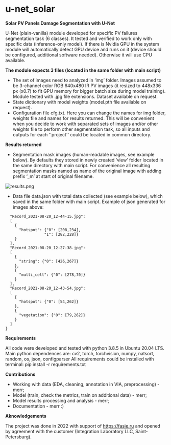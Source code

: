 # u-net_solar

**Solar PV Panels Damage Segmentation with U-Net**

U-Net (plain-vanilla) module developed for specific PV failures segmentation task (6 classes). It tested and verified to work only with specific data (inference-only model). If there is Nvidia GPU in the system module will automatically detect GPU device and runs on it (device should be configured, additional software needed). Otherwise it will use CPU available. 

**The module expects 3 files (located in the same folder with main script)**
- The set of images need to analyzed in ‘img’ folder. Images assumed to be 3-channel color RGB 640x480 IR PV images (it resized to 448x336 px (x0.7) to fit GPU memory for bigger batch size during model training). Module tested with .jpg file extensions. Dataset available on request.
- State dictionary with model weights (model.pth file available on request).
- Configuration file cfg.txt. Here you can change the names for img folder, weights file and names for results returned. This will be convenient when you decide to work with separated sets of images and/or other weights file to perform other segmentation task, so all inputs and outputs for each ''project'' could be located in common directory.

**Results returned**
- Segmentation mask images (human-readable images, see example below). By defaults they stored in newly created ‘view’ folder located in the same directory with main script. For convenience all resulting segmentation masks named as name of the original image with adding prefix ‘_m’ at start of original filename.

![results.png](https://github.com/merr-src/u-net_solar/blob/results.png?raw=true)
  
- Data file data.json with total data collected (see example below), which saved in the same folder with main script. Example of json generated for images above:

~~~{
  "Record_2021-08-20_12-44-15.jpg": 
  [
    {
      "hotspot": {"0": [208,234],
				 "1": [282,228]}
	}
  ],
  "Record_2021-08-20_12-27-38.jpg": 
  [
    {
      "string": {"0": [426,267]}
    },
    {
      "multi_cell": {"0": [278,70]}
    }
  ],
  "Record_2021-08-20_12-43-54.jpg": 
  [
    {
      "hotspot": {"0": [54,262]}
    },
    {
      "vegetation": {"0": [79,262]}
    }
  ]
}
~~~



**Requirements**

All code were developed and tested with python 3.8.5 in Ubuntu 20.04 LTS.
Main python dependences are: cv2, torch, torchvision, numpy, natsort, random, os, json, configparser
All requirements could be installed with terminal: pip install -r requirements.txt


**Contributions**

- Working with data (EDA, cleaning, annotation in VIA, preprocessing)  - merr;
- Model (train, check the metrics, train on additional data)  - merr;
- Model results processing and analysis  - merr;
- Documentation - merr :)


**Aknowledgements**

The project was done in 2022 with support of https://fasie.ru and opened by agreement with the customer (Integration Laboratory LLC, Saint-Petersburg).

